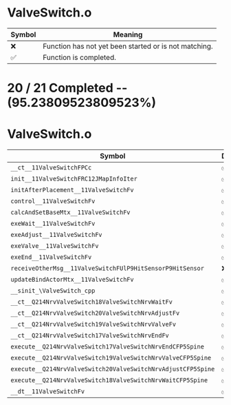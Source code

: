 # ValveSwitch.o
| Symbol | Meaning 
| ------------- | ------------- 
| :x: | Function has not yet been started or is not matching. 
| :white_check_mark: | Function is completed. 


# 20 / 21 Completed -- (95.23809523809523%)
# ValveSwitch.o
| Symbol | Decompiled? |
| ------------- | ------------- |
| `__ct__11ValveSwitchFPCc` | :white_check_mark: |
| `init__11ValveSwitchFRC12JMapInfoIter` | :white_check_mark: |
| `initAfterPlacement__11ValveSwitchFv` | :white_check_mark: |
| `control__11ValveSwitchFv` | :white_check_mark: |
| `calcAndSetBaseMtx__11ValveSwitchFv` | :white_check_mark: |
| `exeWait__11ValveSwitchFv` | :white_check_mark: |
| `exeAdjust__11ValveSwitchFv` | :white_check_mark: |
| `exeValve__11ValveSwitchFv` | :white_check_mark: |
| `exeEnd__11ValveSwitchFv` | :white_check_mark: |
| `receiveOtherMsg__11ValveSwitchFUlP9HitSensorP9HitSensor` | :x: |
| `updateBindActorMtx__11ValveSwitchFv` | :white_check_mark: |
| `__sinit_\ValveSwitch_cpp` | :white_check_mark: |
| `__ct__Q214NrvValveSwitch18ValveSwitchNrvWaitFv` | :white_check_mark: |
| `__ct__Q214NrvValveSwitch20ValveSwitchNrvAdjustFv` | :white_check_mark: |
| `__ct__Q214NrvValveSwitch19ValveSwitchNrvValveFv` | :white_check_mark: |
| `__ct__Q214NrvValveSwitch17ValveSwitchNrvEndFv` | :white_check_mark: |
| `execute__Q214NrvValveSwitch17ValveSwitchNrvEndCFP5Spine` | :white_check_mark: |
| `execute__Q214NrvValveSwitch19ValveSwitchNrvValveCFP5Spine` | :white_check_mark: |
| `execute__Q214NrvValveSwitch20ValveSwitchNrvAdjustCFP5Spine` | :white_check_mark: |
| `execute__Q214NrvValveSwitch18ValveSwitchNrvWaitCFP5Spine` | :white_check_mark: |
| `__dt__11ValveSwitchFv` | :white_check_mark: |
